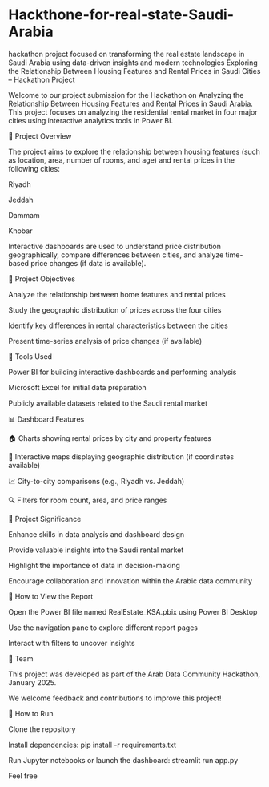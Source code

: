 # Hackthone-for-real-state-Saudi-Arabia
 hackathon project focused on transforming the real estate landscape in Saudi Arabia using data-driven insights and modern technologies
Exploring the Relationship Between Housing Features and Rental Prices in Saudi Cities – Hackathon Project

Welcome to our project submission for the Hackathon on Analyzing the Relationship Between Housing Features and Rental Prices in Saudi Arabia. This project focuses on analyzing the residential rental market in four major cities using interactive analytics tools in Power BI.

🚀 Project Overview

The project aims to explore the relationship between housing features (such as location, area, number of rooms, and age) and rental prices in the following cities:

Riyadh

Jeddah

Dammam

Khobar

Interactive dashboards are used to understand price distribution geographically, compare differences between cities, and analyze time-based price changes (if data is available).

🎯 Project Objectives

Analyze the relationship between home features and rental prices

Study the geographic distribution of prices across the four cities

Identify key differences in rental characteristics between the cities

Present time-series analysis of price changes (if available)

🔧 Tools Used

Power BI for building interactive dashboards and performing analysis

Microsoft Excel for initial data preparation

Publicly available datasets related to the Saudi rental market

📊 Dashboard Features

🏠 Charts showing rental prices by city and property features

📍 Interactive maps displaying geographic distribution (if coordinates available)

📈 City-to-city comparisons (e.g., Riyadh vs. Jeddah)

🔍 Filters for room count, area, and price ranges

🌟 Project Significance

Enhance skills in data analysis and dashboard design

Provide valuable insights into the Saudi rental market

Highlight the importance of data in decision-making

Encourage collaboration and innovation within the Arabic data community

📌 How to View the Report

Open the Power BI file named RealEstate_KSA.pbix using Power BI Desktop

Use the navigation pane to explore different report pages

Interact with filters to uncover insights

🤝 Team

This project was developed as part of the Arab Data Community Hackathon, January 2025.

We welcome feedback and contributions to improve this project!


📌 How to Run

Clone the repository

Install dependencies: pip install -r requirements.txt

Run Jupyter notebooks or launch the dashboard: streamlit run app.py



Feel free
